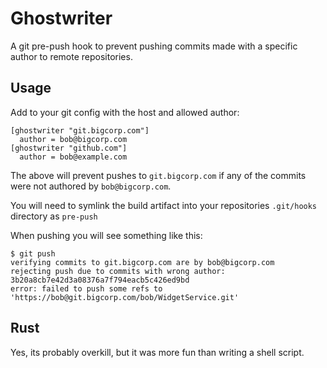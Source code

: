 # Ghostwriter

A git pre-push hook to prevent pushing commits made with a specific author to remote repositories.

## Usage

Add to your git config with the host and allowed author:

```
[ghostwriter "git.bigcorp.com"]
  author = bob@bigcorp.com
[ghostwriter "github.com"]
  author = bob@example.com
```

The above will prevent pushes to `git.bigcorp.com` if any of the commits were not authored by `bob@bigcorp.com`.

You will need to symlink the build artifact into your repositories `.git/hooks` directory as `pre-push`

When pushing you will see something like this:

```
$ git push
verifying commits to git.bigcorp.com are by bob@bigcorp.com
rejecting push due to commits with wrong author:
3b20a8cb7e42d3a08376a7f794eacb5c426ed9bd
error: failed to push some refs to 'https://bob@git.bigcorp.com/bob/WidgetService.git'
```

## Rust

Yes, its probably overkill, but it was more fun than writing a shell script.
